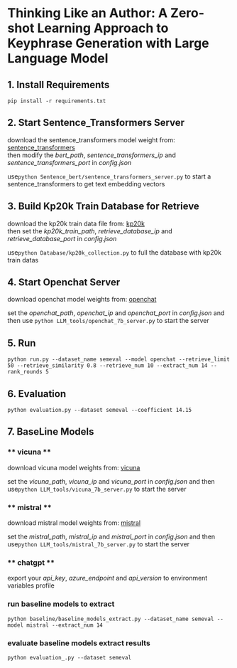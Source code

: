 # Thinking Like an Author: A Zero-shot Learning Approach to Keyphrase Generation with Large Language Model
## **1. Install Requirements**
`pip install -r requirements.txt`

## **2. Start Sentence_Transformers Server**
download the sentence_transformers model weight from: [sentence_transformers](https://huggingface.co/sentence-transformers/all-mpnet-base-v2)   
then modify the *bert_path*, *sentence_transformers_ip* and *sentence_transformers_port* in *config.json*   

use`python Sentence_bert/sentence_transformers_server.py` to start a sentence_transformers to get text embedding vectors
    
## **3. Build Kp20k Train Database for Retrieve**
download the kp20k train data file from: [kp20k](https://huggingface.co/datasets/taln-ls2n/kp20k/tree/main)   
then set the *kp20k_train_path*, *retrieve_database_ip* and *retrieve_database_port* in *config.json*   

use`python Database/kp20k_collection.py` to full the database with kp20k train datas

## **4. Start Openchat Server**
download openchat model weights from: [openchat](https://github.com/imoneoi/openchat/tree/master)

set the *openchat_path*, *openchat_ip* and *openchat_port* in *config.json* and then use `python LLM_tools/openchat_7b_server.py` to start the server

## **5. Run**
    python run.py --dataset_name semeval --model openchat --retrieve_limit 50 --retrieve_similarity 0.8 --retrieve_num 10 --extract_num 14 --rank_rounds 5   

## **6. Evaluation**
    python evaluation.py --dataset semeval --coefficient 14.15  

## **7. BaseLine Models**
### ** vicuna **
download vicuna model weights from: [vicuna](https://huggingface.co/lmsys/vicuna-7b-v1.5)

set the *vicuna_path*, *vicuna_ip* and *vicuna_port* in *config.json* and then use`python LLM_tools/vicuna_7b_server.py` to start the server   

### ** mistral **
download mistral model weights from: [mistral](https://huggingface.co/mistralai/Mistral-7B-Instruct-v0.2)

set the *mistral_path*, *mistral_ip* and *mistral_port* in *config.json* and then use`python LLM_tools/mistral_7b_server.py` to start the server  

### ** chatgpt **
export your *api_key*, *azure_endpoint* and *api_version* to environment variables profile

### run baseline models to extract
`python baseline/baseline_models_extract.py --dataset_name semeval --model mistral --extract_num 14`
### evaluate baseline models extract results
`python evaluation_.py --dataset semeval`